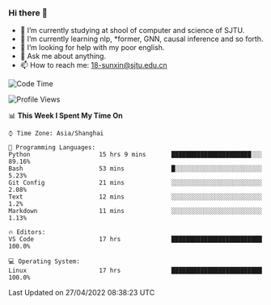 ### Hi there 👋

<!--
**sunxin000/sunxin000** is a ✨ _special_ ✨ repository because its `README.md` (this file) appears on your GitHub profile.

Here are some ideas to get you started:

- 🔭 I’m currently working on ...
- 🌱 I’m currently learning ...
- 👯 I’m looking to collaborate on ...
- 🤔 I’m looking for help with ...
- 💬 Ask me about ...
- 📫 How to reach me: ...
- 😄 Pronouns: ...
- ⚡ Fun fact: ...
-->
- 🏫 I’m currently studying at shool of computer and science of SJTU.
- 🌱 I’m currently learning nlp, \*former, GNN, causal inference and so forth.
- 🤔 I’m looking for help with my poor english.
- 💬 Ask me about anything.
- 📫 How to reach me: 18-sunxin@sjtu.edu.cn
<!--START_SECTION:waka-->
![Code Time](http://img.shields.io/badge/Code%20Time-178%20hrs%205%20mins-blue)

![Profile Views](http://img.shields.io/badge/Profile%20Views-8-blue)

📊 **This Week I Spent My Time On** 

```text
⌚︎ Time Zone: Asia/Shanghai

💬 Programming Languages: 
Python                   15 hrs 9 mins       ██████████████████████░░░   89.16% 
Bash                     53 mins             █░░░░░░░░░░░░░░░░░░░░░░░░   5.23% 
Git Config               21 mins             ░░░░░░░░░░░░░░░░░░░░░░░░░   2.08% 
Text                     12 mins             ░░░░░░░░░░░░░░░░░░░░░░░░░   1.2% 
Markdown                 11 mins             ░░░░░░░░░░░░░░░░░░░░░░░░░   1.13%

🔥 Editors: 
VS Code                  17 hrs              █████████████████████████   100.0%

💻 Operating System: 
Linux                    17 hrs              █████████████████████████   100.0%

```


 Last Updated on 27/04/2022 08:38:23 UTC
<!--END_SECTION:waka-->
